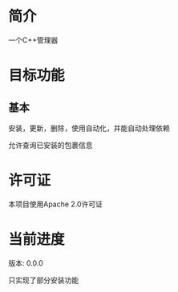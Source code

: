 # 简介
一个C++管理器

# 目标功能
## 基本
安装，更新，删除，使用自动化，并能自动处理依赖

允许查询已安装的包裹信息

# 许可证

本项目使用Apache 2.0许可证

# 当前进度
版本: 0.0.0

只实现了部分安装功能

